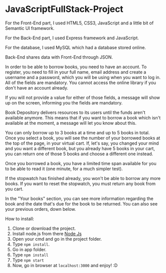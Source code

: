 # JavaScriptFullStack-Project

For the Front-End part, I used HTML5, CSS3, JavaScript and a little bit of Semantic UI framework. 

For the Back-End part, I used Express framework and JavaScript. 

For the database, I used MySQL which had a database stored online. 

Back-End shares data with Front-End through JSON. 

In order to be able to borrow books, you need to have an account. To register, you need to fill in your full name, email address and create
a username and a password, which you will be using when you want to log in. All of the fields are mandatory. You cannot access the online
library if you don't have an account already. 

If you will not provide a value for either of those fields, a message will show up on the screen, informing you the fields are mandatory. 

Book Depository delivers resources to its users until the funds aren't available anymore. This means that if you want to borrow a book
which isn't available at the moment, a message will let you know about this. 

You can only borrow up to 3 books at a time and up to 5 books in total. Once you select a book, you will see the number of your borrowed 
books at the top of the page, in your virtual cart. If, let's say, you changed your mind and you want a different book, but you already 
have 5 books in your cart, you can return one of those 5 books and choose a different one instead. 

Once you borrowed a book, you have a limited time span available for you to be able to read it (one minute, for a much simpler test). 

If the stopwatch has finished already, you won't be able to borrow any more books. If you want to reset the stopwatch, you must return any
book from you cart. 

In the "Your books" section, you can see more information regarding the book and the date that's due for the book to be returned. You can
also see your previous orders, down below. 

How to install:

1. Clone or download the project.
1. Install node.js from there [Node Js](https://nodejs.org/en/)
2. Open your cmd and go in the project folder.
3. Type ``npm install``.
4. Go in app folder.
5. Type ``npm install``
6. Type ``npm start``
7. Now, go in browser at ``localhost:3000`` and enjoy! :D
